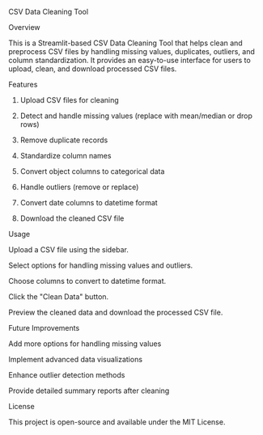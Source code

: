 CSV Data Cleaning Tool

Overview

This is a Streamlit-based CSV Data Cleaning Tool that helps clean and preprocess CSV files by handling missing values, duplicates, outliers, and column standardization. It provides an easy-to-use interface for users to upload, clean, and download processed CSV files.

Features

1. Upload CSV files for cleaning

2. Detect and handle missing values (replace with mean/median or drop rows)

3. Remove duplicate records

4. Standardize column names

5. Convert object columns to categorical data

6. Handle outliers (remove or replace)

7. Convert date columns to datetime format

8. Download the cleaned CSV file

Usage

Upload a CSV file using the sidebar.

Select options for handling missing values and outliers.

Choose columns to convert to datetime format.

Click the "Clean Data" button.

Preview the cleaned data and download the processed CSV file.

Future Improvements

Add more options for handling missing values

Implement advanced data visualizations

Enhance outlier detection methods

Provide detailed summary reports after cleaning

License

This project is open-source and available under the MIT License.

